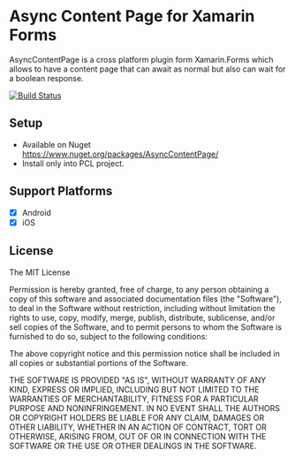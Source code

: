 # Async Content Page for Xamarin Forms
AsyncContentPage is a cross platform plugin form Xamarin.Forms which allows to have a content page that can await as normal but also can wait for a boolean response.

[![Build Status](https://stavrianos.visualstudio.com/Async%20Content%20Page/_apis/build/status/Async%20Content%20Page-CI)](https://stavrianos.visualstudio.com/Async%20Content%20Page/_build/latest?definitionId=4)

## Setup 
* Available on Nuget https://www.nuget.org/packages/AsyncContentPage/
* Install only into PCL project.


## Support Platforms 
- [x] Android
- [x] iOS

## License

The MIT License

Permission is hereby granted, free of charge, to any person obtaining a copy
of this software and associated documentation files (the "Software"), to deal
in the Software without restriction, including without limitation the rights
to use, copy, modify, merge, publish, distribute, sublicense, and/or sell
copies of the Software, and to permit persons to whom the Software is
furnished to do so, subject to the following conditions:

The above copyright notice and this permission notice shall be included in
all copies or substantial portions of the Software.

THE SOFTWARE IS PROVIDED "AS IS", WITHOUT WARRANTY OF ANY KIND, EXPRESS OR
IMPLIED, INCLUDING BUT NOT LIMITED TO THE WARRANTIES OF MERCHANTABILITY,
FITNESS FOR A PARTICULAR PURPOSE AND NONINFRINGEMENT. IN NO EVENT SHALL THE
AUTHORS OR COPYRIGHT HOLDERS BE LIABLE FOR ANY CLAIM, DAMAGES OR OTHER
LIABILITY, WHETHER IN AN ACTION OF CONTRACT, TORT OR OTHERWISE, ARISING FROM,
OUT OF OR IN CONNECTION WITH THE SOFTWARE OR THE USE OR OTHER DEALINGS IN
THE SOFTWARE.
